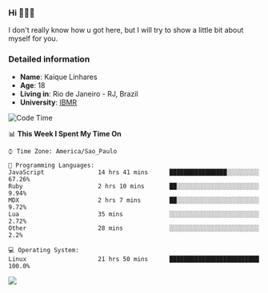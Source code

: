 ### Hi 🙋🏽‍♂️

I don't really know how u got here, but I will try to show a little bit about myself for you.

### Detailed information

* **Name**: Kaique Linhares
* **Age**: 18
* **Living in**: Rio  de Janeiro - RJ, Brazil
* **University**: [IBMR](https://www.ibmr.br/)

<!--START_SECTION:waka-->
![Code Time](http://img.shields.io/badge/Code%20Time-444%20hrs%2040%20mins-blue)

📊 **This Week I Spent My Time On** 

```text
⌚︎ Time Zone: America/Sao_Paulo

💬 Programming Languages: 
JavaScript               14 hrs 41 mins      ████████████████░░░░░░░░░   67.26% 
Ruby                     2 hrs 10 mins       ██░░░░░░░░░░░░░░░░░░░░░░░   9.94% 
MDX                      2 hrs 7 mins        ██░░░░░░░░░░░░░░░░░░░░░░░   9.72% 
Lua                      35 mins             ░░░░░░░░░░░░░░░░░░░░░░░░░   2.72% 
Other                    28 mins             ░░░░░░░░░░░░░░░░░░░░░░░░░   2.2%

💻 Operating System: 
Linux                    21 hrs 50 mins      █████████████████████████   100.0%

```


<!--END_SECTION:waka-->

<a href="https://www.linkedin.com/in/kaique-linhares-25a840208/"  target="_blank"><img src="https://img.shields.io/badge/-LinkedIn-%230077B5?style=for-the-badge&logo=linkedin&logoColor=white" target="_blank"></a>
